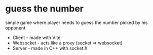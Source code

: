 # guess the number
simple game where player needs to guess the number picked by his opponent

- Client - made with Vite
- Websocket - acts like a proxy (socket => websocket)
- Server - made in C++ with socket.h

